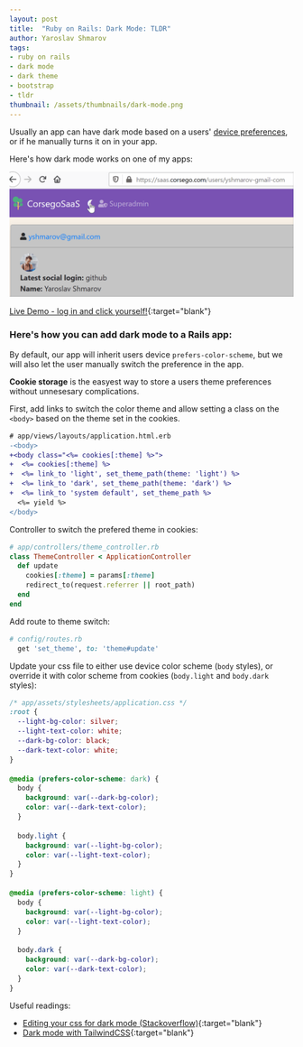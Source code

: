 ```yaml
---
layout: post
title:  "Ruby on Rails: Dark Mode: TLDR"
author: Yaroslav Shmarov
tags: 
- ruby on rails
- dark mode
- dark theme
- bootstrap
- tldr
thumbnail: /assets/thumbnails/dark-mode.png
---
```


Usually an app can have dark mode based on a users' [device preferences](https://developer.mozilla.org/en-US/docs/Web/CSS/@media/prefers-color-scheme), or if he manually turns it on in your app.

Here's how dark mode works on one of my apps:

![dark-mode](/assets/2020-09-21-ruby-on-rails-dark-mode/dark-mode.gif)

[Live Demo - log in and click yourself!](https://saas.corsego.com/){:target="blank"}

### Here's how you can add dark mode to a Rails app:

By default, our app will inherit users device `prefers-color-scheme`, but we will also let the user manually switch the preference in the app.

**Cookie storage** is the easyest way to store a users theme preferences without unnesesary complications.

First, add links to switch the color theme and allow setting a class on the `<body>` based on the theme set in the cookies.

```diff
# app/views/layouts/application.html.erb
-<body>
+<body class="<%= cookies[:theme] %>">
+  <%= cookies[:theme] %>
+  <%= link_to 'light', set_theme_path(theme: 'light') %>
+  <%= link_to 'dark', set_theme_path(theme: 'dark') %>
+  <%= link_to 'system default', set_theme_path %>
  <%= yield %>
</body>
```

Controller to switch the prefered theme in cookies:

```ruby
# app/controllers/theme_controller.rb
class ThemeController < ApplicationController
  def update
    cookies[:theme] = params[:theme]
    redirect_to(request.referrer || root_path)
  end
end
```

Add route to theme switch:

```ruby
# config/routes.rb
  get 'set_theme', to: 'theme#update'
```

Update your css file to either use device color scheme (`body` styles), or override it with color scheme from cookies (`body.light` and `body.dark` styles):

```css
/* app/assets/stylesheets/application.css */
:root {
  --light-bg-color: silver;
  --light-text-color: white;
  --dark-bg-color: black;
  --dark-text-color: white;
} 

@media (prefers-color-scheme: dark) {
  body {
    background: var(--dark-bg-color);
    color: var(--dark-text-color);
  }

  body.light {
    background: var(--light-bg-color);
    color: var(--light-text-color);
  }
}

@media (prefers-color-scheme: light) {
  body {
    background: var(--light-bg-color);
    color: var(--light-text-color);
  }

  body.dark {
    background: var(--dark-bg-color);
    color: var(--dark-text-color);
  }
}
```

Useful readings:
* [Editing your css for dark mode (Stackoverflow)](https://stackoverflow.com/questions/64960915/change-css-colors-based-on-body-class-dark-mode/64960981#64960981){:target="blank"}
* [Dark mode with TailwindCSS](https://tailwindcss.com/docs/dark-mode){:target="blank"}
